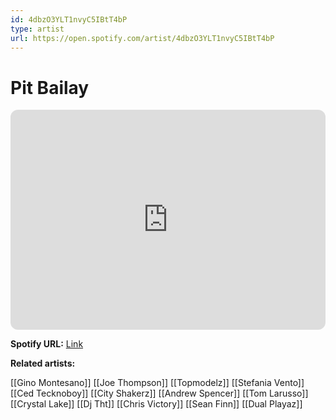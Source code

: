 ```yaml
---
id: 4dbzO3YLT1nvyC5IBtT4bP
type: artist
url: https://open.spotify.com/artist/4dbzO3YLT1nvyC5IBtT4bP
---
```

# Pit Bailay

<iframe style="border-radius:12px" src="https://open.spotify.com/embed/artist/4dbzO3YLT1nvyC5IBtT4bP" width="100%" height="352" frameBorder="0" allowfullscreen="" allow="autoplay; clipboard-write; encrypted-media; fullscreen; picture-in-picture" loading="lazy"></iframe>

**Spotify URL:** [Link](https://open.spotify.com/artist/4dbzO3YLT1nvyC5IBtT4bP)

**Related artists:**

[[Gino Montesano]]
[[Joe Thompson]]
[[Topmodelz]]
[[Stefania Vento]]
[[Ced Tecknoboy]]
[[City Shakerz]]
[[Andrew Spencer]]
[[Tom Larusso]]
[[Crystal Lake]]
[[Dj Tht]]
[[Chris Victory]]
[[Sean Finn]]
[[Dual Playaz]]
